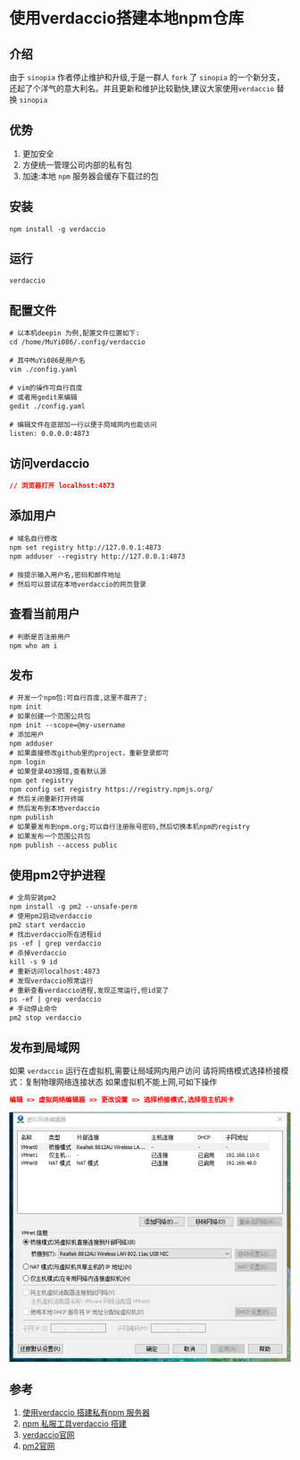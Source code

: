 # 使用verdaccio搭建本地npm仓库


## 介绍
由于 `sinopia` 作者停止维护和升级,于是一群人 `fork` 了 `sinopia` 的一个新分支，还起了个洋气的意大利名。并且更新和维护比较勤快,建议大家使用`verdaccio` 替换 `sinopia`

## 优势
1. 更加安全
1. 方便统一管理公司内部的私有包
1. 加速:本地 `npm` 服务器会缓存下载过的包

## 安装
```shell
npm install -g verdaccio
```

## 运行
```shell
verdaccio
```

## 配置文件
```shell
# 以本机deepin 为例,配置文件位置如下:
cd /home/MuYi086/.config/verdaccio

# 其中MuYi086是用户名
vim ./config.yaml

# vim的操作可自行百度
# 或者用gedit来编辑
gedit ./config.yaml

# 编辑文件在底部加一行以便于局域网内也能访问
listen: 0.0.0.0:4873
```

## 访问verdaccio
```JSON
// 浏览器打开 localhost:4873
```

## 添加用户
```shell
# 域名自行修改
npm set registry http://127.0.0.1:4873
npm adduser --registry http://127.0.0.1:4873

# 按提示输入用户名,密码和邮件地址
# 然后可以尝试在本地verdaccio的网页登录
```

## 查看当前用户
```shell
# 判断是否注册用户
npm who am i
```

## 发布
```shell
# 开发一个npm包:可自行百度,这里不展开了;
npm init
# 如果创建一个范围公共包
npm init --scope=@my-username
# 添加用户
npm adduser
# 如果直接修改github里的project，重新登录即可
npm login
# 如果登录403报错,查看默认源
npm get registry 
npm config set registry https://registry.npmjs.org/
# 然后关闭重新打开终端
# 然后发布到本地verdaccio
npm publish
# 如果要发布到npm.org;可以自行注册账号密码,然后切换本机npm的registry
# 如果发布一个范围公共包
npm publish --access public
```

## 使用pm2守护进程
```shell
# 全局安装pm2
npm install -g pm2 --unsafe-perm
# 使用pm2启动verdaccio
pm2 start verdaccio
# 找出verdaccio所在进程id
ps -ef | grep verdaccio
# 杀掉verdaccio
kill -s 9 id
# 重新访问localhost:4873
# 发现verdaccio照常运行
# 重新查看verdaccio进程,发现正常运行,但id变了
ps -ef | grep verdaccio
# 手动停止命令
pm2 stop verdaccio
```

## 发布到局域网
如果 `verdaccio` 运行在虚拟机,需要让局域网内用户访问
请将网络模式选择桥接模式：复制物理网络连接状态
如果虚拟机不能上网,可如下操作
```JSON
编辑 => 虚拟网络编辑器 => 更改设置 => 选择桥接模式,选择宿主机网卡
```

![步骤图](/Images/Back-End/Node/使用verdaccio搭建npm仓库/verdaccio_01.png '步骤图')

## 参考
1. [使用verdaccio 搭建私有npm 服务器](https://blog.csdn.net/qq_29594393/article/details/81587989 '使用verdaccio 搭建私有npm 服务器')
1. [npm 私服工具verdaccio 搭建](https://blog.csdn.net/yyzzhc999/article/details/80097073 'npm 私服工具verdaccio 搭建')
1. [verdaccio官网](https://www.npmjs.com/package/verdaccio 'verdaccio官网')
1. [pm2官网](https://www.npmjs.com/package/pm2 'pm2官网')